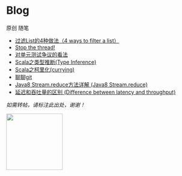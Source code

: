 # Blog

原创 随笔 

  - [过滤List的4种做法（4 ways to filter a list）](https://github.com/ShengyuanLu/Blog/blob/master/filterList.md)
  - [Stop the thread!](https://github.com/ShengyuanLu/Blog/blob/master/stopTheThread.md)
  - [对单元测试争议的看法](https://github.com/ShengyuanLu/Blog/blob/master/aboutUnitTest.md)
  - [Scala之类型推断(Type Inference)](https://github.com/ShengyuanLu/Blog/blob/master/scalaMagic1.md)
  - [Scala之柯里化(currying)](https://github.com/ShengyuanLu/Blog/blob/master/scalaCurrying.md)
  - [聊聊git](https://github.com/ShengyuanLu/MyBlog/blob/master/gitTalk.md)
  - [Java8 Stream.reduce方法详解 (Java8 Stream.reduce)](https://github.com/ShengyuanLu/MyBlog/blob/master/Java8Reduce.md)
  - [延迟和吞吐量的区别 (Difference between latency and throughput)](https://github.com/ShengyuanLu/MyBlog/blob/master/performance.md)




*如需转帖，请标注此出处，谢谢！*

<img src="http://img.ph.126.net/NToJj5NprMcZdlMt1JLXZQ==/146929937846465214.jpg"     height="150px"  /> 
